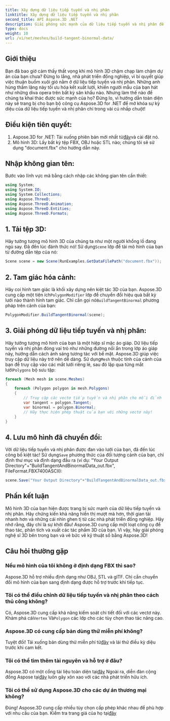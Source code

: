 ```yaml
---
title: Xây dựng dữ liệu tiếp tuyến và nhị phân
linktitle: Xây dựng dữ liệu tiếp tuyến và nhị phân
second_title: API Aspose.3D .NET
description: Giải phóng sức mạnh của dữ liệu tiếp tuyến và nhị phân để tối ưu hóa mô hình 3D của bạn nhằm hiển thị mượt mà hơn, thời gian tải nhanh hơn và tăng hiệu suất.
type: docs
weight: 10
url: /vi/net/meshes/build-tangent-binormal-data/
---
```

## Giới thiệu
Bạn đã bao giờ cảm thấy thất vọng khi mô hình 3D chậm chạp làm chậm dự án của bạn chưa? Đừng lo lắng, nhà phát triển đồng nghiệp, vì bí quyết giúp việc thuận buồm xuôi gió nằm ở dữ liệu tiếp tuyến và nhị phân. Những anh hùng thầm lặng này tối ưu hóa kết xuất lưới, khiến người mẫu của bạn hát như những diva opera trên bất kỳ sân khấu nào. Nhưng làm thế nào để chúng ta khai thác được sức mạnh của họ? Đừng lo, vì hướng dẫn toàn diện này sẽ trang bị cho bạn bộ công cụ Aspose.3D for .NET để mở khóa sự kỳ diệu của dữ liệu tiếp tuyến và nhị phân chỉ trong vài cú nhấp chuột!

## Điều kiện tiên quyết:

1.  Aspose.3D for .NET: Tải xuống phiên bản mới nhất từ[đây](https://releases.aspose.com/3d/net/)và cài đặt nó.
2. Mô hình 3D: Lấy bất kỳ tệp FBX, OBJ hoặc STL nào; chúng tôi sẽ sử dụng "document.fbx" cho hướng dẫn này.

## Nhập không gian tên:

Bước vào lĩnh vực mã bằng cách nhập các không gian tên cần thiết:

```C#
using System;
using System.IO;
using System.Collections;
using Aspose.ThreeD;
using Aspose.ThreeD.Animation;
using Aspose.ThreeD.Entities;
using Aspose.ThreeD.Formats;
```

## 1. Tải tệp 3D:

 Hãy tưởng tượng mô hình 3D của chúng ta như một người khổng lồ đang ngủ say. Đã đến lúc đánh thức nó! Sử dụng`Scene` lớp để tải mô hình của bạn từ đường dẫn tệp của nó:

```C#
Scene scene = new Scene(RunExamples.GetDataFilePath("document.fbx"));
```

## 2. Tam giác hóa cảnh:

Hãy coi hình tam giác là khối xây dựng nên kiệt tác 3D của bạn. Aspose.3D cung cấp một tiện ích`PolygonModifier` lớp để chuyển đổi hiệu quả bất kỳ lưới nào thành hình tam giác. Chỉ cần gọi nó`BuildTangentBinormal` phương pháp trên cảnh của bạn:

```C#
PolygonModifier.BuildTangentBinormal(scene);
```

## 3. Giải phóng dữ liệu tiếp tuyến và nhị phân:

 Hãy tưởng tượng mô hình của bạn là một hiệp sĩ mặc áo giáp. Dữ liệu tiếp tuyến và nhị phân đóng vai trò như những đường nối ẩn trong lớp áo giáp này, hướng dẫn cách ánh sáng tương tác với bề mặt. Aspose.3D giúp việc truy cập dữ liệu này trở nên dễ dàng. Sử dụng`Mesh` thuộc tính của cảnh của bạn để truy cập vào các mắt lưới riêng lẻ, sau đó lặp qua từng mắt lưới`Polygons` bộ sưu tập:

```C#
foreach (Mesh mesh in scene.Meshes)
{
    foreach (Polygon polygon in mesh.Polygons)
    {
        // Truy cập các vectơ tiếp tuyến và nhị phân cho mỗi đỉnh
        var tangent = polygon.Tangent;
        var binormal = polygon.Binormal;
        // Hãy thực hiện phép thuật của bạn với những vectơ này!
    }
}
```

## 4. Lưu mô hình đã chuyển đổi:

 Với dữ liệu tiếp tuyến và nhị phân được đan vào lưới của bạn, đã đến lúc công bố kiệt tác! Sử dụng`Save` phương thức của đối tượng cảnh của bạn, chỉ định thư mục và định dạng đầu ra (ví dụ: "Your Output Directory"+"BuildTangentAndBinormalData_out.fbx", FileFormat.FBX7400ASCII):

```C#
scene.Save("Your Output Directory"+"BuildTangentAndBinormalData_out.fbx", FileFormat.FBX7400ASCII);
```

## Phần kết luận
Mô hình 3D của bạn hiện được trang bị sức mạnh của dữ liệu tiếp tuyến và nhị phân. Hãy chứng kiến khả năng hiển thị mượt mà hơn, thời gian tải nhanh hơn và những cái nhìn ghen tị từ các nhà phát triển đồng nghiệp. Hãy nhớ rằng, đây chỉ là sự khởi đầu! Aspose.3D cung cấp một loạt công cụ để thao tác, phân tích và xuất các tác phẩm 3D của bạn. Vì vậy, hãy giải phóng nghệ sĩ 3D bên trong bạn và vẽ bức vẽ kỹ thuật số bằng Aspose.3D!

## Câu hỏi thường gặp

### Nếu mô hình của tôi không ở định dạng FBX thì sao? 
Aspose.3D hỗ trợ nhiều định dạng như OBJ, STL và glTF. Chỉ cần chuyển đổi mô hình của bạn sang định dạng được hỗ trợ trước khi tiếp tục.
### Tôi có thể điều chỉnh dữ liệu tiếp tuyến và nhị phân theo cách thủ công không? 
 Có, Aspose.3D cung cấp khả năng kiểm soát chi tiết đối với các vectơ này. Khám phá cái`Vertex` Và`Polygon` các lớp cho các tùy chọn thao tác nâng cao.
### Aspose.3D có cung cấp bản dùng thử miễn phí không? 
 Tuyệt đối! Tải xuống bản dùng thử miễn phí từ[đây](https://releases.aspose.com/3d/net/) và lái thử điều kỳ diệu trước khi cam kết.
### Tôi có thể tìm thêm tài nguyên và hỗ trợ ở đâu? 
 Aspose.3D có một cổng tài liệu toàn diện tại[đây](https://docs.aspose.com/3d/net/) Ngoài ra, diễn đàn cộng đồng Aspose tại[đây](https://forum.aspose.com/) luôn gây xôn xao với các nhà phát triển hữu ích.
### Tôi có thể sử dụng Aspose.3D cho các dự án thương mại không? 
 Đúng! Aspose.3D cung cấp nhiều tùy chọn cấp phép khác nhau để phù hợp với nhu cầu của bạn. Kiểm tra trang giá của họ tại[đây](https://purchase.aspose.com/buy)